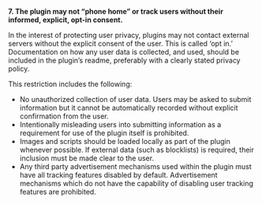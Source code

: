 **7. The plugin may not “phone home” or track users without their informed, explicit, opt-in consent.**

In the interest of protecting user privacy, plugins may not contact external servers without the explicit consent of the user. This is called ‘opt in.’  Documentation on how any user data is collected, and used, should be included in the plugin’s readme, preferably with a clearly stated privacy policy.

This restriction includes the following:

* No unauthorized collection of user data. Users may be asked to submit information but it cannot be automatically recorded without  explicit confirmation from the user. 
* Intentionally misleading users into submitting information as a requirement for use of the plugin itself is prohibited.
* Images and scripts should be loaded locally as part of the plugin whenever possible. If external data (such as blocklists) is required, their inclusion must be made clear to the user.
* Any third party advertisement mechanisms used within the plugin must  have all tracking features disabled by default. Advertisement mechanisms which do not have the capability of disabling user tracking features are prohibited.